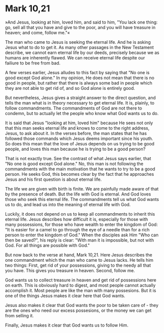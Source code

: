 # Mark 10,21

»And Jesus, looking at him, loved him, and said to him, "You lack one thing: go, sell all that you have and give to the poor, and you will have treasure in heaven; and come, follow me."«

The man who came to Jesus is seeking the eternal life. And he is asking Jesus what to do to get it. As many other passages in the New Testament describe, we cannot earn eternal life by our deeds, precisely because we as humans are inherently flawed. We can receive eternal life despite our failiure to be free from bad.

A few verses earlier, Jesus alludes to this fact by saying that "No one is good except God alone." In my opinion, He does not mean that there is no good in people, but rather that there is always some bad in people which they are not able to get rid of, and so God alone is entirely good.

But nevertheless, Jesus gives a straight answer to the direct question, and tells the man what is in theory necessary to get eternal life. It is, plainly, to follow commandments. The commandments of God are not there to condemn, but to actually let the people who know what God wants us to do.

It is said that Jesus "looking at him, loved him" because He sees not only that this man seeks eternal life and knows to come to the right address, Jesus, to ask about it. In the verses before, the man states that he has followed those commands which Jesus deems important since his youth. So does this mean that the love of Jesus depends on us trying to be good people, and loves this man because he is trying to be a good person?

That is not exactly true. See the contrast of what Jesus says earlier, that "No one is good except God alone." No, this man is not following the commandments with the main motivation that he wants to try to be a good person. He seeks God, this becomes clear by the fact that he approaches Jesus and his first question is about eternal life.

The life we are given with birth is finite. We are painfully made aware of that by the presence of death. But the life with God is eternal. And God loves those who seek this eternal life. The commandments tell us what God wants us to do, and lead us into the meaning of eternal life with God. 

Luckily, it does not depend on us to keep all commandments to inherit this eternal life. Jesus describes how difficult it is, especially for those with many possessions, for those who have wealth to enter the kingdom of God: "It is easier for a camel to go through the eye of a needle than for a rich person to enter the kingdom of God." When the disciples ask Him "Who can then be saved?", his reply is clear: "With man it is impossible, but not with God. For all things are possible with God."

But now back to the verse at hand, Mark 10,21. Here Jesus describes the one commandment which the man who came to Jesus lacks. He tells him two things: First, get rid of your possessions, giving to the needy all that you have. This gives you treasure in heaven. Second, follow me.

God wants us to collect treasure in heaven and get rid of possessions here on earth. This is obviously hard to digest, and most people cannot actually accomplish it. Most people are like the man with many possesions. But it is one of the things Jesus makes it clear here that God wants.

Jesus also makes it clear that God wants the poor to be taken care of -  they are the ones who need our excess possesions, or the money we can get from selling it.

Finally, Jesus makes it clear that God wants us to follow Him.

